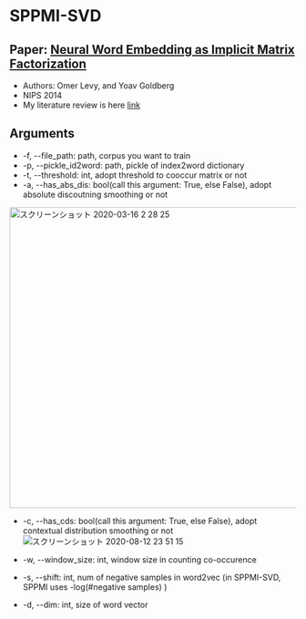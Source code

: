 # SPPMI-SVD
## Paper: [Neural Word Embedding as Implicit Matrix Factorization](https://papers.nips.cc/paper/5477-neural-word-embedding-as-implicit-matrix-factorization.pdf)
- Authors: Omer Levy, and Yoav Goldberg  
- NIPS 2014  
- My literature review is here [link](https://github.com/a1da4/paper/issues/27)  
## Arguments
* -f, --file\_path: path, corpus you want to train
* -p, --pickle\_id2word: path, pickle of index2word dictionary
* -t, --threshold: int, adopt threshold to cooccur matrix or not
* -a, --has\_abs\_dis: bool(call this argument: True, else False), adopt absolute discoutning smoothing or not
<img width="528" alt="スクリーンショット 2020-03-16 2 28 25" src="https://user-images.githubusercontent.com/45454055/76706835-d1d7ee00-672d-11ea-9d31-0b83d4dbeb79.png">

* -c, --has\_cds: bool(call this argument: True, else False), adopt contextual distribution smoothing or not
![スクリーンショット 2020-08-12 23 51 15](https://user-images.githubusercontent.com/45454055/90030195-b8e06280-dcf6-11ea-9aa0-c21055fa44fc.png)

* -w, --window\_size: int, window size in counting co-occurence
* -s, --shift: int, num of negative samples in word2vec (in SPPMI-SVD, SPPMI uses -log(#negative samples) )
* -d, --dim: int, size of word vector  
